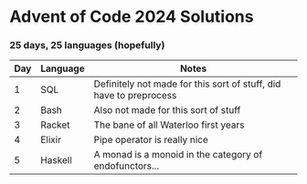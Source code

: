 # Advent of Code 2024 Solutions

### 25 days, 25 languages (hopefully)

| Day | Language | Notes                                                                   |
|-----|----------|-------------------------------------------------------------------------|
| 1   | SQL      | Definitely not made for this sort of stuff, did have to preprocess      |
| 2   | Bash     | Also not made for this sort of stuff                                    |
| 3   | Racket   | The bane of all Waterloo first years                                    |
| 4   | Elixir   | Pipe operator is really nice                                            |
| 5   | Haskell  | A monad is a monoid in the category of endofunctors...                  |
    